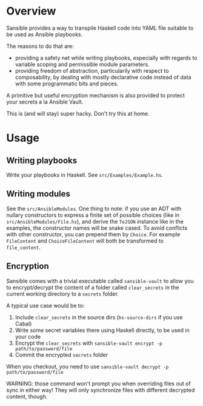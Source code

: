 # Overview
Sansible provides a way to transpile Haskell code into YAML file suitable to be used as Ansible playbooks.

The reasons to do that are:

  - providing a safety net while writing playbooks, especially with regards to variable scoping and permissible module parameters.
  - providing freedom of abstraction, particularily with respect to composability, by dealing with mostly declarative code instead of data with some programmatic bits and pieces.

A primitive but useful encryption mechanism is also provided to protect your secrets a la Ansible Vault.

This is (and will stay) super hacky. Don't try this at home.

# Usage

## Writing playbooks

Write your playbooks in Haskell. See `src/Examples/Example.hs`.

## Writing modules

See the `src/AnsibleModules`. One thing to note: if you use an ADT with nullary constructors to express a finite set of possible choices (like in `src/AnsibleModules/File.hs`), and derive the `ToJSON` instance like in the examples, the constructor names will be snake cased. To avoid conflicts with other constructor, you can prepend them by `Choice`. For example `FileContent` and `ChoiceFileContent` will both be transformed to `file_content`.

## Encryption

Sansible comes with a trivial executable called `sansible-vault` to allow you to encrypt/decrypt the content of a folder called `clear_secrets` in the current working directory to a `secrets` folder.

A typical use case would be to:

  1. Include `clear_secrets` in the source dirs (`hs-source-dirs` if you use Cabal)
  2. Write some secret variables there using Haskell directly, to be used in your code
  3. Encrypt the `clear_secrets` with `sansible-vault encrypt -p path/to/password/file`
  4. Commit the encrypted `secrets` folder

When you checkout, you need to use `sansible-vault decrypt -p path/to/password/file`

WARNING: those command won't prompt you when overriding files out of sync in either way! They will only synchronize files with different decrypted content, though.
